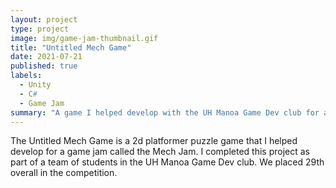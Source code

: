 ```yaml
---
layout: project
type: project
image: img/game-jam-thumbnail.gif
title: "Untitled Mech Game"
date: 2021-07-21
published: true
labels:
  - Unity
  - C#
  - Game Jam
summary: "A game I helped develop with the UH Manoa Game Dev club for a game jam."
---
```


The Untitled Mech Game is a 2d platformer puzzle game that I helped develop for a game jam called the Mech Jam. I completed this project as part of a team of students in the UH Manoa Game Dev club. We placed 29th overall in the competition.
